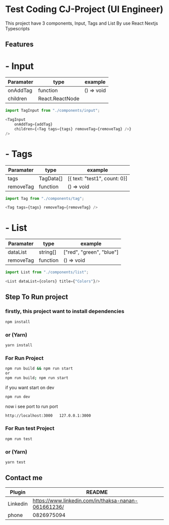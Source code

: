 # Test Coding CJ-Project (UI Engineer)

This project have 3 components, Input, Tags and List By use React Nextjs Typescripts
## Features

# - Input

| Paramater | type | example |
| ------ | ------ | ------|
| onAddTag | function | () => void |
| children | React.ReactNode | <div/> |

```js
import TagInput from "./components/input";

<TagInput 
    onAddTag={addTag} 
    children={<Tag tags={tags} removeTag={removeTag} />}
/>
```

# - Tags

| Paramater | type | example |
| ------ | ------ | ------|
| tags | TagData[] | [{ text: "test1", count: 0}] |
| removeTag | function | () => void |

```js
import Tag from "./components/tag";

<Tag tags={tags} removeTag={removeTag} />
```

# - List

| Paramater | type | example |
| ------ | ------ | ------|
| dataList | string[] | ["red", "green", "blue"] |
| removeTag | function | () => void |

```js
import List from "./components/list";

<List dataList={colors} title={"Colors"}/>
```

## Step To Run project

### firstly, this project want to install dependencies

```sh
npm install
```
### or (Yarn)
```sh
yarn install
```

### For Run Project
```sh
npm run build && npm run start
or
npm run build; npm run start
```
if you want start on dev
```sh
npm run dev
```

now i see port to run  port 
```sh
http://localhost:3000   127.0.0.1:3000
```

### For Run test Project
```sh
npm run test
```
### or (Yarn)
```sh
yarn test
```


## Contact me


| Plugin | README |
| ------ | ------ |
| Linkedin | https://www.linkedin.com/in/thaksa-nanan-061661236/
| phone| 0826975094
